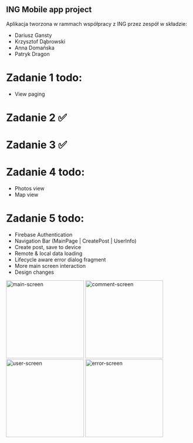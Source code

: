 ## ING Mobile app project
Aplikacja tworzona w rammach współpracy z ING przez zespół w składzie:
 - Dariusz Gansty
 - Krzysztof Dąbrowski
 - Anna Domańska
 - Patryk Dragon

# Zadanie 1 todo:
  - View paging
# Zadanie 2 ✅
# Zadanie 3 ✅
# Zadanie 4 todo:
  - Photos view
  - Map view
# Zadanie 5 todo:
  - Firebase Authentication
  - Navigation Bar (MainPage | CreatePost | UserInfo)
  - Create post, save to device
  - Remote & local data loading
  - Lifecycle aware error dialog fragment
  - More main screen interaction
  - Design changes

<p float="left">
  <img src="https://user-images.githubusercontent.com/28679660/80126313-3723c800-8593-11ea-9c64-d5f6132d3e24.jpg" alt="main-screen" width="212px"/>
  <img src="https://user-images.githubusercontent.com/28679660/80126327-3c811280-8593-11ea-89e4-61f381b1e280.jpg" alt="comment-screen" width="212px"/>
  <img src="https://user-images.githubusercontent.com/28679660/80126342-40ad3000-8593-11ea-8c0f-30584f3652a8.jpg" alt="user-screen" width="212px"/>
  <img src="https://user-images.githubusercontent.com/28679660/80126348-430f8a00-8593-11ea-8a52-237c21d7b0b2.jpg" alt="error-screen" width="212px"/>
</p>
